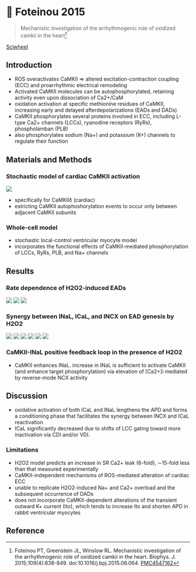 # 📒 Foteinou 2015


> Mechanistic investigation of the arrhythmogenic role of oxidized camkii in the heart[^Foteinou2015]

[Sciwheel](https://sciwheel.com/work/#/items/4933405)

<!--more-->

## Introduction
* ROS overactivates CaMKII => altered excitation-contraction coupling (ECC) and proarrhythmic electrical remodeling
* Activated CaMKII molecules can be autophosphorylated, retaining activity even upon dissociation of Ca2+/CaM
* oxidation activation at specific methionine residues of CaMKII, increasing early and delayed afterdepolarizations (EADs and DADs)
* CaMKII phosphorylates several proteins involved in ECC, including L-type Ca2+ channels (LCCs), ryanodine receptors (RyRs), phospholamban (PLB)
* also phosphorylates sodium (Na+) and potassium (K+) channels to regulate their function

## Materials and Methods
### Stochastic model of cardiac CaMKII activation
![](https://www.ncbi.nlm.nih.gov/pmc/articles/PMC4547162/bin/gr1.jpg)
* specifically for CaMKIIδ (cardiac)
* estricting CaMKII autophoshorylation events to occur only between adjacent CaMKII subunits

### Whole-cell model
* stochastic local-control ventricular myocyte model
* incorporates the functional effects of CaMKII-mediated phosphorylation of LCCs, RyRs, PLB, and Na+ channels

## Results
### Rate dependence of H2O2-induced EADs
![](https://www.ncbi.nlm.nih.gov/pmc/articles/PMC4547162/bin/gr2.jpg)
![](https://www.ncbi.nlm.nih.gov/pmc/articles/PMC4547162/bin/gr3.jpg)
![](https://www.ncbi.nlm.nih.gov/pmc/articles/PMC4547162/bin/gr4.jpg)

### Synergy between INaL, ICaL, and INCX on EAD genesis by H2O2
![](https://www.ncbi.nlm.nih.gov/pmc/articles/PMC4547162/bin/gr5.jpg)
![](https://www.ncbi.nlm.nih.gov/pmc/articles/PMC4547162/bin/gr6.jpg)
![](https://www.ncbi.nlm.nih.gov/pmc/articles/PMC4547162/bin/gr7.jpg)
![](https://www.ncbi.nlm.nih.gov/pmc/articles/PMC4547162/bin/gr8.jpg)
![](https://www.ncbi.nlm.nih.gov/pmc/articles/PMC4547162/bin/gr9.jpg)
![](https://www.ncbi.nlm.nih.gov/pmc/articles/PMC4547162/bin/gr10.jpg)

### CaMKII-INaL positive feedback loop in the presence of H2O2
* CaMKII enhances INaL. increase in INaL is sufficient to activate CaMKII (and enhance target phosphorylation) via elevation of [Ca2+]i mediated by reverse-mode NCX activity

## Discussion
* oxidative activation of both ICaL and INaL lengthens the APD and forms a conditioning phase that facilitates the synergy between INCX and ICaL reactivation
* ICaL significantly decreased due to shifts of LCC gating toward more inactivation via CDI and/or VDI.
### Limitations
* H2O2 model predicts an increase in SR Ca2+ leak (6-fold), ∼15-fold less than that measured experimentally
* CaMKII-independent mechanisms of ROS-mediated alteration of cardiac ECC
* unable to replicate H2O2-induced Na+ and Ca2+ overload and the subsequent occurrence of DADs
* does not incorporate CaMKII-dependent alterations of the transient outward K+ current (Ito), which tends to increase Ito and shorten APD in rabbit ventricular myocytes

## Reference
[^Foteinou2015]: Foteinou PT, Greenstein JL, Winslow RL. Mechanistic investigation of the arrhythmogenic role of oxidized camkii in the heart. Biophys. J. 2015;109(4):838-849. doi:10.1016/j.bpj.2015.06.064. [PMC4547162](http://www.ncbi.nlm.nih.gov/pmc/articles/PMC4547162)

